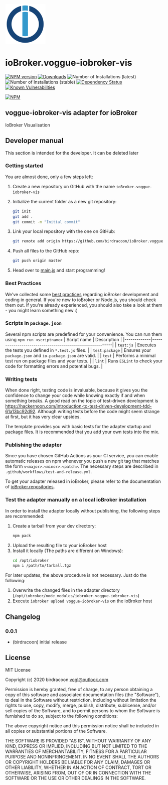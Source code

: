 ![Logo](admin/voggue-iobroker-vis.png)
# ioBroker.voggue-iobroker-vis

[![NPM version](http://img.shields.io/npm/v/iobroker.voggue-iobroker-vis.svg)](https://www.npmjs.com/package/iobroker.voggue-iobroker-vis)
[![Downloads](https://img.shields.io/npm/dm/iobroker.voggue-iobroker-vis.svg)](https://www.npmjs.com/package/iobroker.voggue-iobroker-vis)
![Number of Installations (latest)](http://iobroker.live/badges/voggue-iobroker-vis-installed.svg)
![Number of Installations (stable)](http://iobroker.live/badges/voggue-iobroker-vis-stable.svg)
[![Dependency Status](https://img.shields.io/david/birdracoon/iobroker.voggue-iobroker-vis.svg)](https://david-dm.org/birdracoon/iobroker.voggue-iobroker-vis)
[![Known Vulnerabilities](https://snyk.io/test/github/birdracoon/ioBroker.voggue-iobroker-vis/badge.svg)](https://snyk.io/test/github/birdracoon/ioBroker.voggue-iobroker-vis)

[![NPM](https://nodei.co/npm/iobroker.voggue-iobroker-vis.png?downloads=true)](https://nodei.co/npm/iobroker.voggue-iobroker-vis/)

## voggue-iobroker-vis adapter for ioBroker

IoBroker Visualisation

## Developer manual
This section is intended for the developer. It can be deleted later

### Getting started

You are almost done, only a few steps left:
1. Create a new repository on GitHub with the name `ioBroker.voggue-iobroker-vis`
1. Initialize the current folder as a new git repository:  
    ```bash
    git init
    git add .
    git commit -m "Initial commit"
    ```
1. Link your local repository with the one on GitHub:  
    ```bash
    git remote add origin https://github.com/birdracoon/ioBroker.voggue-iobroker-vis
    ```

1. Push all files to the GitHub repo:  
    ```bash
    git push origin master
    ```
1. Head over to [main.js](main.js) and start programming!

### Best Practices
We've collected some [best practices](https://github.com/ioBroker/ioBroker.repositories#development-and-coding-best-practices) regarding ioBroker development and coding in general. If you're new to ioBroker or Node.js, you should
check them out. If you're already experienced, you should also take a look at them - you might learn something new :)

### Scripts in `package.json`
Several npm scripts are predefined for your convenience. You can run them using `npm run <scriptname>`
| Script name | Description                                              |
|-------------|----------------------------------------------------------|
| `test:js`   | Executes the tests you defined in `*.test.js` files.     |
| `test:package`    | Ensures your `package.json` and `io-package.json` are valid. |
| `test` | Performs a minimal test run on package files and your tests. |
| `lint` | Runs `ESLint` to check your code for formatting errors and potential bugs. |

### Writing tests
When done right, testing code is invaluable, because it gives you the 
confidence to change your code while knowing exactly if and when 
something breaks. A good read on the topic of test-driven development 
is https://hackernoon.com/introduction-to-test-driven-development-tdd-61a13bc92d92. 
Although writing tests before the code might seem strange at first, but it has very 
clear upsides.

The template provides you with basic tests for the adapter startup and package files.
It is recommended that you add your own tests into the mix.

### Publishing the adapter
Since you have chosen GitHub Actions as your CI service, you can 
enable automatic releases on npm whenever you push a new git tag that matches the form 
`v<major>.<minor>.<patch>`. The necessary steps are described in `.github/workflows/test-and-release.yml`.

To get your adapter released in ioBroker, please refer to the documentation 
of [ioBroker.repositories](https://github.com/ioBroker/ioBroker.repositories#requirements-for-adapter-to-get-added-to-the-latest-repository).

### Test the adapter manually on a local ioBroker installation
In order to install the adapter locally without publishing, the following steps are recommended:
1. Create a tarball from your dev directory:  
    ```bash
    npm pack
    ```
1. Upload the resulting file to your ioBroker host
1. Install it locally (The paths are different on Windows):
    ```bash
    cd /opt/iobroker
    npm i /path/to/tarball.tgz
    ```

For later updates, the above procedure is not necessary. Just do the following:
1. Overwrite the changed files in the adapter directory (`/opt/iobroker/node_modules/iobroker.voggue-iobroker-vis`)
1. Execute `iobroker upload voggue-iobroker-vis` on the ioBroker host

## Changelog

### 0.0.1
* (birdracoon) initial release

## License
MIT License

Copyright (c) 2020 birdracoon <vogl@outlook.com>

Permission is hereby granted, free of charge, to any person obtaining a copy
of this software and associated documentation files (the "Software"), to deal
in the Software without restriction, including without limitation the rights
to use, copy, modify, merge, publish, distribute, sublicense, and/or sell
copies of the Software, and to permit persons to whom the Software is
furnished to do so, subject to the following conditions:

The above copyright notice and this permission notice shall be included in all
copies or substantial portions of the Software.

THE SOFTWARE IS PROVIDED "AS IS", WITHOUT WARRANTY OF ANY KIND, EXPRESS OR
IMPLIED, INCLUDING BUT NOT LIMITED TO THE WARRANTIES OF MERCHANTABILITY,
FITNESS FOR A PARTICULAR PURPOSE AND NONINFRINGEMENT. IN NO EVENT SHALL THE
AUTHORS OR COPYRIGHT HOLDERS BE LIABLE FOR ANY CLAIM, DAMAGES OR OTHER
LIABILITY, WHETHER IN AN ACTION OF CONTRACT, TORT OR OTHERWISE, ARISING FROM,
OUT OF OR IN CONNECTION WITH THE SOFTWARE OR THE USE OR OTHER DEALINGS IN THE
SOFTWARE.